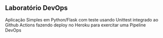 ## Laboratório DevOps

Aplicação Simples em Python/Flask com teste usando Unittest integrado ao Github Actions fazendo deploy no Heroku para exercitar uma Pipeline DevOps
